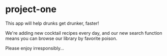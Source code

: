 # project-one

This app will help drunks get drunker, faster!

We're adding new cocktail recipes every day, and our new search function means you can browse our library by favorite poison.

Please enjoy irresponsibly...
